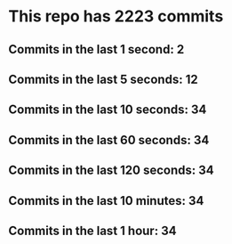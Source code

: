 # This repo has 2223 commits

## Commits in the last 1 second: 2
## Commits in the last 5 seconds: 12
## Commits in the last 10 seconds: 34
## Commits in the last 60 seconds: 34
## Commits in the last 120 seconds: 34
## Commits in the last 10 minutes: 34
## Commits in the last 1 hour: 34
